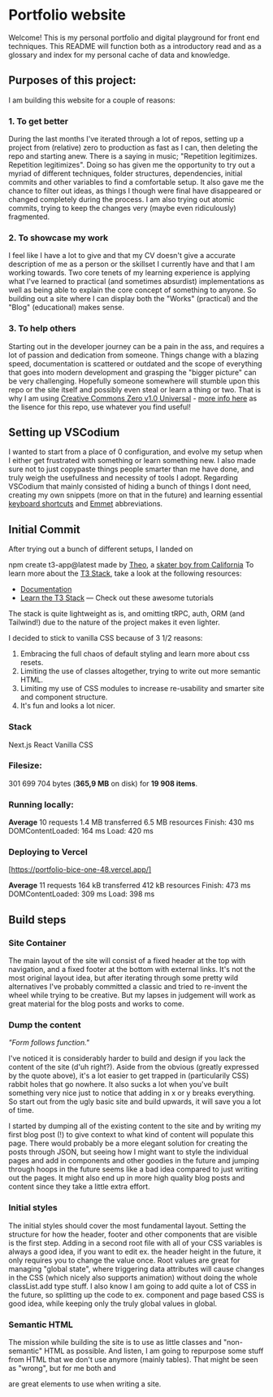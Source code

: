 # Portfolio website
 
Welcome! This is my personal portfolio and digital playground for front end techniques.
This README will function both as a introductory read and as a glossary and index for my personal cache of data and knowledge.

## Purposes of this project:

I am building this website for a couple of reasons:

### 1. To get better

During the last months I've iterated through a lot of repos, setting up a project from (relative) zero to production as fast
as I can, then deleting the repo and starting anew. There is a saying in music; "Repetition legitimizes. Repetition legitimizes".
Doing so has given me the opportunity to try out a myriad of different techniques, folder structures, dependencies, initial commits and
other variables to find a comfortable setup. It also gave me the chance to filter out ideas, as things I though were final have disappeared
or changed completely during the process. I am also trying out atomic commits, trying to keep the changes very (maybe even ridiculously) fragmented.

### 2. To showcase my work

I feel like I have a lot to give and that my CV doesn't give a accurate description of me as a person or the skillset I currently have and
that I am working towards. Two core tenets of my learning experience is applying what I've learned to practical (and sometimes absurdist)
implementations as well as being able to explain the core concept of something to anyone. So building out a site where I can display both
the "Works" (practical) and the "Blog" (educational) makes sense.

### 3. To help others

Starting out in the developer journey can be a pain in the ass, and requires a lot of passion and dedication from someone. Things change with
a blazing speed, documentation is scattered or outdated and the scope of everything that goes into modern development and grasping the "bigger picture"
can be very challenging. Hopefully someone somewhere will stumble upon this repo or the site itself and possibly even steal or learn a thing or two.
That is why I am using [Creative Commons Zero v1.0 Universal](https://creativecommons.org/publicdomain/zero/1.0/) - [more info here](https://choosealicense.com/licenses/cc0-1.0/)
as the lisence for this repo, use whatever you find useful!

## Setting up VSCodium

I wanted to start from a place of 0 configuration, and evolve my setup when I either get frustrated with something or learn something new. I also made sure
not to just copypaste things people smarter than me have done, and truly weigh the usefullness and necessity of tools I adopt. Regarding VSCodium that mainly
consisted of hiding a bunch of things I dont need, creating my own snippets (more on that in the future) and learning essential [keyboard shortcuts](https://code.visualstudio.com/docs/getstarted/keybindings) and
[Emmet](https://code.visualstudio.com/docs/editor/emmet) abbreviations.

## Initial Commit

After trying out a bunch of different setups, I landed on

npm create t3-app@latest made by [Theo](https://t3.gg/), a [skater boy from California](https://www.youtube.com/watch?v=aWfYxg-Ypm4&t=86s&ab_channel=Programmersarealsohuman)
To learn more about the [T3 Stack](https://create.t3.gg/), take a look at the following resources:

- [Documentation](https://create.t3.gg/)
- [Learn the T3 Stack](https://create.t3.gg/en/faq#what-learning-resources-are-currently-available) — Check out these awesome tutorials

The stack is quite lightweight as is, and omitting tRPC, auth, ORM (and Tailwind!) due to the nature of the project makes it even lighter.

I decided to stick to vanilla CSS because of 3 1/2 reasons:

1. Embracing the full chaos of default styling and learn more about css resets.
2. Limiting the use of classes altogether, trying to write out more semantic HTML.
3. Limiting my use of CSS modules to increase re-usability and smarter site and component structure.
4. It's fun and looks a lot nicer.

### Stack

Next.js
React
Vanilla CSS

### Filesize:

301 699 704 bytes (**365,9 MB** on disk) for **19 908 items**.

### Running locally:

**Average**
10 requests
1.4 MB transferred
6.5 MB resources
Finish: 430 ms
DOMContentLoaded: 164 ms
Load: 420 ms

### Deploying to Vercel
[https://portfolio-bice-one-48.vercel.app/]

**Average**
11 requests
164 kB transferred
412 kB resources
Finish: 473 ms
DOMContentLoaded: 309 ms
Load: 398 ms

## Build steps

### Site Container

The main layout of the site will consist of a fixed header at the top with navigation, and a fixed footer at the bottom with external links.
It's not the most original layout idea, but after iterating through some pretty wild alternatives I've probably committed a classic and tried
to re-invent the wheel while trying to be creative. But my lapses in judgement will work as great material for the blog posts and works to come.

### Dump the content

*"Form follows function."*

I've noticed it is considerably harder to build and design if you lack the content of the site (d'uh right?). Aside from the
obvious (greatly expressed by the quote above), it's a lot easier to get trapped in (particularily CSS) rabbit holes that go nowhere.
It also sucks a lot when you've built something very nice just to notice that adding in x or y breaks everything. So start out from
the ugly basic site and build upwards, it will save you a lot of time.

I started by dumping all of the existing content to the site and by writing my first blog post (!) to give context to what kind of
content will populate this page. There would probably be a more elegant solution for creating the posts through JSON, but seeing how
I might want to style the individual pages and add in components and other goodies in the future and jumping through hoops in the future
seems like a bad idea compared to just writing out the pages. It might also end up in more high quality blog posts and content since they
take a little extra effort.

### Initial styles

The initial styles should cover the most fundamental layout. Setting the structure for how the header, footer and other components that are visible
is the first step. Adding in a second root file with all of your CSS variables is always a good idea, if you want to edit ex. the header height in the
future, it only requires you to change the value once. Root values are great for managing "global state", where triggering data attributes will cause changes
in the CSS (which nicely also supports animation) without doing the whole classList.add type stuff. I also know I am going to add quite a lot of CSS in the future,
so splitting up the code to ex. component and page based CSS is good idea, while keeping only the truly global values in global.

### Semantic HTML

The mission while building the site is to use as little classes and "non-semantic" HTML as possible. And listen, I am going to repurpose some stuff from HTML
that we don't use anymore (mainly tables). That might be seen as "wrong", but for me both <caption> and <summary> are great elements to use when writing a site. 